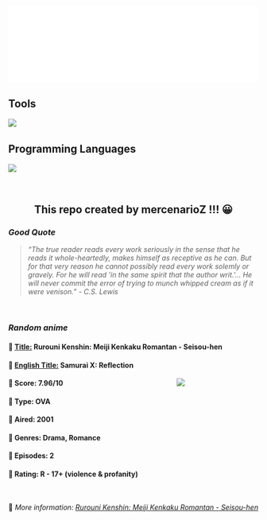 
<img src="svg/nai.svg" />

<p>
  <h2>Tools</h2>
  <a href="https://skillicons.dev">
    <img src="https://skillicons.dev/icons?i=git,bash,vim,ubuntu,tensorflow,pytorch,docker,raspberrypi" />
  </a>

  <br />

  <h2>Programming Languages</h2>

  <a href="https://skillicons.dev">
    <img src="https://skillicons.dev/icons?i=python,c,cpp" />
  </a>
</p>

<br />

<h2 align="center">This repo created by mercenarioZ !!! 😀</h2>
<h3><i>Good Quote</i></h3>

<blockquote>
<i>
“The true reader reads every work seriously in the sense that he reads it whole-heartedly, makes himself as receptive as he can. But for that very reason he cannot possibly read every work solemly or gravely. For he will read 'in the same spirit that the author writ.'... He will never commit the error of trying to munch whipped cream as if it were venison.” - C.S. Lewis
</i>
</blockquote>

<br />

<h3><i>Random anime</i></h3>

<h4>
  <strong>🥭 <u>Title:</u></strong> Rurouni Kenshin: Meiji Kenkaku Romantan - Seisou-hen
</h4>

<h4>🌿 <u>English Title:</u> Samurai X: Reflection</h4>

<img align="right" width="165" src=https://cdn.myanimelist.net/images/anime/1971/90877.jpg />

<h4>🌱 Score: 7.96/10</h4>

<h4>🌲 Type: OVA</h4>

<h4>🌴 Aired: 2001</h4>

<h4>🌵 Genres: Drama, Romance</h4>

<h4>🥑 Episodes: 2</h4>

<h4>🍏 Rating: R - 17+ (violence & profanity)</h4>

<br />

🍂 *More information: [Rurouni Kenshin: Meiji Kenkaku Romantan - Seisou-hen](https://myanimelist.net/anime/401/Rurouni_Kenshin__Meiji_Kenkaku_Romantan_-_Seisou-hen)*
    